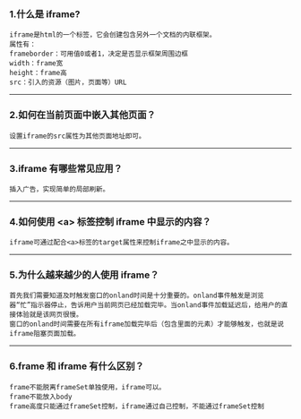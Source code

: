 ### 1.什么是 iframe?
    iframe是html的一个标签，它会创建包含另外一个文档的内联框架。
    属性有：
    frameborder：可用值0或者1，决定是否显示框架周围边框
    width：frame宽
    height：frame高
    src：引入的资源（图片，页面等）URL
---
### 2.如何在当前页面中嵌入其他页面？
    设置iframe的src属性为其他页面地址即可。
---
### 3.iframe 有哪些常见应用？
    插入广告，实现简单的局部刷新。
---
### 4.如何使用 &lt;a> 标签控制 iframe 中显示的内容？
    iframe可通过配合<a>标签的target属性来控制iframe之中显示的内容。
---
### 5.为什么越来越少的人使用 iframe？
    首先我们需要知道及时触发窗口的onland时间是十分重要的。onland事件触发是浏览器“忙”指示器停止，告诉用户当前网页已经加载完毕。当onland事件加载延迟后，给用户的直接体验就是该网页很慢。
    窗口的onland时间需要在所有iframe加载完毕后（包含里面的元素）才能够触发，也就是说iframe阻塞页面加载。
---
### 6.frame 和 iframe 有什么区别？
    frame不能脱离frameSet单独使用，iframe可以。
    frame不能放入body
    frame高度只能通过frameSet控制，iframe通过自己控制，不能通过frameSet控制
